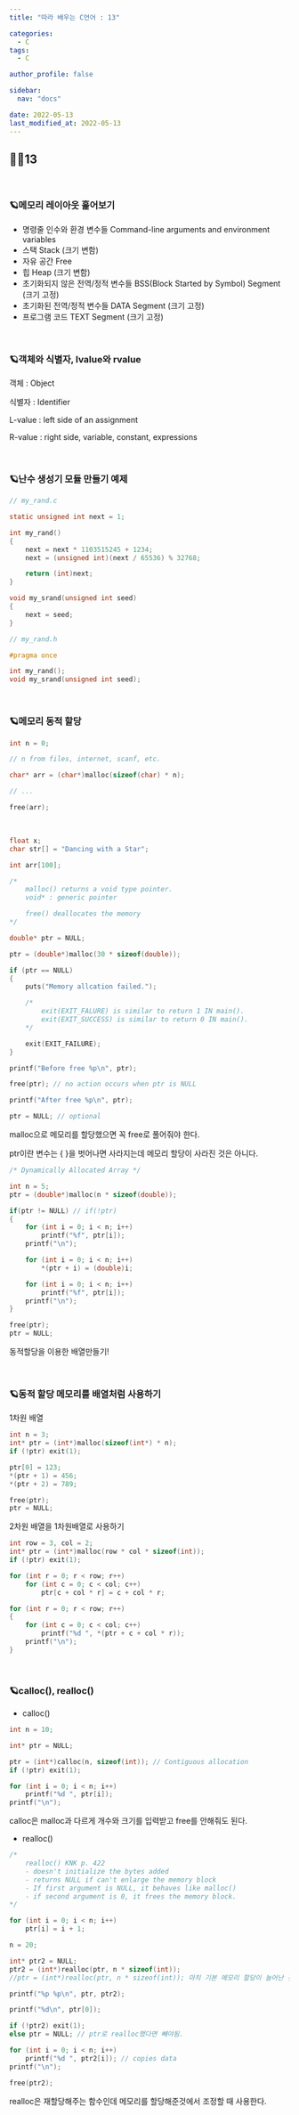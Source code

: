 ```yaml
---
title: "따라 배우는 C언어 : 13"

categories:
  - C
tags:
  - C

author_profile: false

sidebar:
  nav: "docs"

date: 2022-05-13
last_modified_at: 2022-05-13
---
```


## 🙇‍♀️13

<br>

### 🪐메모리 레이아웃 훑어보기

* 명령줄 인수와 환경 변수들 Command-line arguments and environment variables
* 스택 Stack (크기 변함)
* 자유 공간 Free
* 힙 Heap (크기 변함)
* 초기화되지 않은 전역/정적 변수들 BSS(Block Started by Symbol) Segment (크기 고정)
* 초기화된 전역/정적 변수들 DATA Segment (크기 고정)
* 프로그램 코드 TEXT Segment (크기 고정)


<br>

### 🪐객체와 식별자, lvalue와 rvalue

객체 : Object

식별자 : Identifier

L-value : left side of an assignment

R-value : right side, variable, constant, expressions


<br>

### 🪐난수 생성기 모듈 만들기 예제

```c
// my_rand.c

static unsigned int next = 1;

int my_rand()
{
	next = next * 1103515245 + 1234;
	next = (unsigned int)(next / 65536) % 32768;

	return (int)next;
}

void my_srand(unsigned int seed)
{
	next = seed;
}
```

```c
// my_rand.h

#pragma once

int my_rand();
void my_srand(unsigned int seed);
```


<br>

### 🪐메모리 동적 할당

```c
int n = 0;

// n from files, internet, scanf, etc.

char* arr = (char*)malloc(sizeof(char) * n);

// ... 

free(arr);
```

<br>

```c
float x;
char str[] = "Dancing with a Star";

int arr[100];

/*
	malloc() returns a void type pointer.
	void* : generic pointer

	free() deallocates the memory
*/

double* ptr = NULL;

ptr = (double*)malloc(30 * sizeof(double));

if (ptr == NULL)
{
	puts("Memory allcation failed.");

	/*
		exit(EXIT_FALURE) is similar to return 1 IN main().
		exit(EXIT_SUCCESS) is similar to return 0 IN main().
	*/

	exit(EXIT_FAILURE);
}

printf("Before free %p\n", ptr);

free(ptr); // no action occurs when ptr is NULL

printf("After free %p\n", ptr);

ptr = NULL; // optional
```

malloc으로 메모리를 할당했으면 꼭 free로 풀어줘야 한다.

ptr이란 변수는 { }을 벗어나면 사라지는데 메모리 할당이 사라진 것은 아니다.

```c
/* Dynamically Allocated Array */

int n = 5;
ptr = (double*)malloc(n * sizeof(double));

if(ptr != NULL) // if(!ptr)
{
	for (int i = 0; i < n; i++)
		printf("%f", ptr[i]);
	printf("\n");

	for (int i = 0; i < n; i++)
		*(ptr + i) = (double)i;

	for (int i = 0; i < n; i++)
		printf("%f", ptr[i]);
	printf("\n");
}

free(ptr);
ptr = NULL;
```

동적할당을 이용한 배열만들기!


<br>

### 🪐동적 할당 메모리를 배열처럼 사용하기

1차원 배열
```c
int n = 3;
int* ptr = (int*)malloc(sizeof(int*) * n);
if (!ptr) exit(1);

ptr[0] = 123;
*(ptr + 1) = 456;
*(ptr + 2) = 789;

free(ptr);
ptr = NULL;
```

2차원 배열을 1차원배열로 사용하기
```c
int row = 3, col = 2;
int* ptr = (int*)malloc(row * col * sizeof(int));
if (!ptr) exit(1);

for (int r = 0; r < row; r++)
	for (int c = 0; c < col; c++)
		ptr[c + col * r] = c + col * r;

for (int r = 0; r < row; r++)
{
	for (int c = 0; c < col; c++)
		printf("%d ", *(ptr + c + col * r));
	printf("\n");
}
```

<br>

### 🪐calloc(), realloc()

* calloc()
```c
int n = 10;

int* ptr = NULL;

ptr = (int*)calloc(n, sizeof(int)); // Contiguous allocation
if (!ptr) exit(1);

for (int i = 0; i < n; i++)
	printf("%d ", ptr[i]);
printf("\n");
```
calloc은 malloc과 다르게 개수와 크기를 입력받고 free를 안해줘도 된다.

* realloc()
```c
/*
	realloc() KNK p. 422
	- doesn't initialize the bytes added
	- returns NULL if can't enlarge the memory block
	- If first argument is NULL, it behaves like malloc()
	- if second argument is 0, it frees the memory block.
*/

for (int i = 0; i < n; i++)
	ptr[i] = i + 1;

n = 20;

int* ptr2 = NULL;
ptr2 = (int*)realloc(ptr, n * sizeof(int));
//ptr = (int*)realloc(ptr, n * sizeof(int)); 마치 기본 메모리 할당이 늘어난 것처럼 사용가능.

printf("%p %p\n", ptr, ptr2);

printf("%d\n", ptr[0]);

if (!ptr2) exit(1);
else ptr = NULL; // ptr로 realloc했다면 빼야됨.

for (int i = 0; i < n; i++)
	printf("%d ", ptr2[i]); // copies data
printf("\n");

free(ptr2);
```
realloc은 재할당해주는 함수인데 메모리를 할당해준것에서 조정할 때 사용한다.